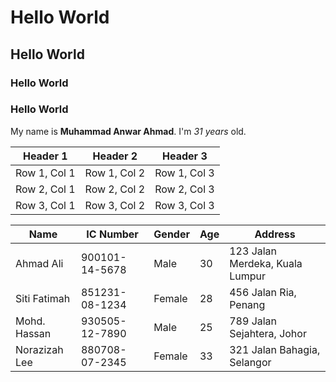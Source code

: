 # Hello World
## Hello World
### Hello World
### Hello World

My name is **Muhammad Anwar Ahmad**. I'm *31 years* old. 

| Header 1 | Header 2 | Header 3 |
|----------|----------|----------|
| Row 1, Col 1 | Row 1, Col 2 | Row 1, Col 3 |
| Row 2, Col 1 | Row 2, Col 2 | Row 2, Col 3 |
| Row 3, Col 1 | Row 3, Col 2 | Row 3, Col 3 |

| Name           | IC Number   | Gender | Age | Address                           |
|----------------|-------------|--------|-----|-----------------------------------|
| Ahmad Ali      | 900101-14-5678 | Male   | 30  | 123 Jalan Merdeka, Kuala Lumpur  |
| Siti Fatimah   | 851231-08-1234 | Female | 28  | 456 Jalan Ria, Penang             |
| Mohd. Hassan   | 930505-12-7890 | Male   | 25  | 789 Jalan Sejahtera, Johor        |
| Norazizah Lee  | 880708-07-2345 | Female | 33  | 321 Jalan Bahagia, Selangor       |
